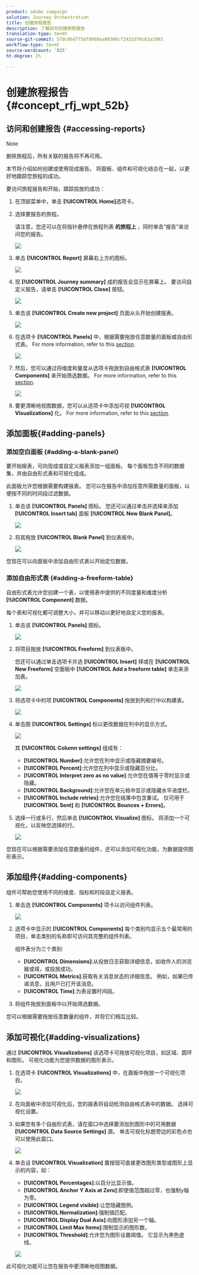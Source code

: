 ```yaml
---
product: adobe campaign
solution: Journey Orchestration
title: 创建旅程报告
description: 了解如何创建旅程报告
translation-type: tm+mt
source-git-commit: 57dc86d775bf8860aa09300cf2432d70c62a2993
workflow-type: tm+mt
source-wordcount: '825'
ht-degree: 2%

---
```



# 创建旅程报告 {#concept_rfj_wpt_52b}

## 访问和创建报告 {#accessing-reports}

>[!NOTE]
>
>删除旅程后，所有关联的报告将不再可用。

本节将介绍如何创建或使用现成报告。 将面板、组件和可视化结合在一起，以更好地跟踪您旅程的成功。

要访问旅程报告和开始，跟踪投放的成功：

1. 在顶部菜单中，单击 **[!UICONTROL Home]**&#x200B;选项卡。

1. 选择要报告的旅程。

   请注意，您还可以在将指针悬停在旅程列表 **的旅程上** ，同时单击“报告”来访问您的报告。

   ![](../assets/dynamic_report_journey.png)

1. 单击 **[!UICONTROL Report]** 屏幕右上方的图标。

   ![](../assets/dynamic_report_journey_2.png)

1. 现 **[!UICONTROL Journey summary]** 成的报告会显示在屏幕上。 要访问自定义报告，请单击 **[!UICONTROL Close]** 按钮。

   ![](../assets/dynamic_report_journey_12.png)

1. 单击该 **[!UICONTROL Create new project]** 页面从头开始创建报表。

   ![](../assets/dynamic_report_journey_3.png)

1. 在选项卡 **[!UICONTROL Panels]** 中，根据需要拖放任意数量的面板或自由形式表。 For more information, refer to this [section](#adding-panels).

   ![](../assets/dynamic_report_journey_4.png)

1. 然后，您可以通过将维度和量度从选项卡拖放到自由格式表 **[!UICONTROL Components]** 来开始筛选数据。 For more information, refer to this [section](#adding-components).

   ![](../assets/dynamic_report_journey_5.png)

1. 要更清晰地视图数据，您可以从选项卡中添加可视 **[!UICONTROL Visualizations]** 化。 For more information, refer to this [section](#adding-visualizations).

## 添加面板{#adding-panels}

### 添加空白面板 {#adding-a-blank-panel}

要开始报表，可向现成或自定义报表添加一组面板。 每个面板包含不同的数据集，并由自由形式表和可视化组成。

此面板允许您根据需要构建报表。 您可以在报告中添加任意所需数量的面板，以便按不同的时间段过滤数据。

1. 单击该 **[!UICONTROL Panels]** 图标。 您还可以通过单击并选择来添加 **[!UICONTROL Insert tab]** 面板 **[!UICONTROL New Blank Panel]**。

   ![](../assets/dynamic_report_panel_1.png)

1. 将其拖放 **[!UICONTROL Blank Panel]** 到仪表板中。

   ![](../assets/dynamic_report_panel.png)

您现在可以向面板中添加自由形式表以开始定位数据。

### 添加自由形式表 {#adding-a-freeform-table}

自由形式表允许您创建一个表，以使用表中提供的不同度量和维度分析 **[!UICONTROL Component]** 数据。

每个表和可视化都可调整大小，并可以移动以更好地自定义您的报表。

1. 单击该 **[!UICONTROL Panels]** 图标。

   ![](../assets/dynamic_report_panel_1.png)

1. 将项目拖放 **[!UICONTROL Freeform]** 到仪表板中。

   您还可以通过单击选项卡并选 **[!UICONTROL Insert]** 择或在 **[!UICONTROL New Freeform]** 空面板中 **[!UICONTROL Add a freeform table]** 单击来添加表。

   ![](../assets/dynamic_report_panel_2.png)

1. 将选项卡中的项 **[!UICONTROL Components]** 拖放到列和行中以构建表。

   ![](../assets/dynamic_report_freeform_3.png)

1. 单击图 **[!UICONTROL Settings]** 标以更改数据在列中的显示方式。

   ![](../assets/dynamic_report_freeform_4.png)

   其 **[!UICONTROL Column settings]** 组成有：

   * **[!UICONTROL Number]**:允许您在列中显示或隐藏摘要编号。
   * **[!UICONTROL Percent]**:允许您在列中显示或隐藏百分比。
   * **[!UICONTROL Interpret zero as no value]**:允许您在值等于零时显示或隐藏。
   * **[!UICONTROL Background]**:允许您在单元格中显示或隐藏水平进度栏。
   * **[!UICONTROL Include retries]**:允许您在结果中包含重试。 仅可用于 **[!UICONTROL Sent]** 和 **[!UICONTROL Bounces + Errors]**。

1. 选择一行或多行，然后单击 **[!UICONTROL Visualize]** 图标。 将添加一个可视化，以反映您选择的行。

   ![](../assets/dynamic_report_freeform_5.png)

您现在可以根据需要添加任意数量的组件，还可以添加可视化功能，为数据提供图形表示。

## 添加组件{#adding-components}

组件可帮助您使用不同的维度、指标和时段自定义报表。

1. 单击选 **[!UICONTROL Components]** 项卡以访问组件列表。

   ![](../assets/dynamic_report_components.png)

1. 选项卡中显示的 **[!UICONTROL Components]** 每个类别均显示五个最常用的项目，单击类别的名称即可访问其完整的组件列表。

   组件表分为三个类别:

   * **[!UICONTROL Dimensions]**:从投放日志获取详细信息，如收件人的浏览器或域，或投放成功。
   * **[!UICONTROL Metrics]**:获取有关消息状态的详细信息。 例如，如果已传递消息，且用户已打开该消息。
   * **[!UICONTROL Time]**:为表设置时间段。

1. 将组件拖放到面板中以开始筛选数据。

您可以根据需要拖放任意数量的组件，并将它们相互比较。

## 添加可视化{#adding-visualizations}

通过 **[!UICONTROL Visualizations]** 该选项卡可拖放可视化项目，如区域、圆环和图形。 可视化功能为您提供数据的图形表示。

1. 在选项卡 **[!UICONTROL Visualizations]** 中，在面板中拖放一个可视化项目。

   ![](../assets/dynamic_report_visualization_1.png)

1. 在向面板中添加可视化后，您的报表将自动检测自由格式表中的数据。 选择可视化设置。
1. 如果您有多个自由形式表，请在窗口中选择要添加到图形中的可用数据 **[!UICONTROL Data Source Settings]** 源。 单击可视化标题旁边的彩色点也可以使用此窗口。

   ![](../assets/dynamic_report_visualization_2.png)

1. 单击设 **[!UICONTROL Visualization]** 置按钮可直接更改图形类型或图形上显示的内容，如：

   * **[!UICONTROL Percentages]**:以百分比显示值。
   * **[!UICONTROL Anchor Y Axis at Zero]**:即使值范围超过零，也强制y轴为零。
   * **[!UICONTROL Legend visible]**:让您隐藏图例。
   * **[!UICONTROL Normalization]**:强制值匹配。
   * **[!UICONTROL Display Dual Axis]**:向图形添加另一个轴。
   * **[!UICONTROL Limit Max Items]**:限制显示的图形数。
   * **[!UICONTROL Threshold]**:允许您为图形设置阈值。 它显示为黑色虚线。

   ![](../assets/dynamic_report_visualization_3.png)

此可视化功能可让您在报告中更清晰地视图数据。